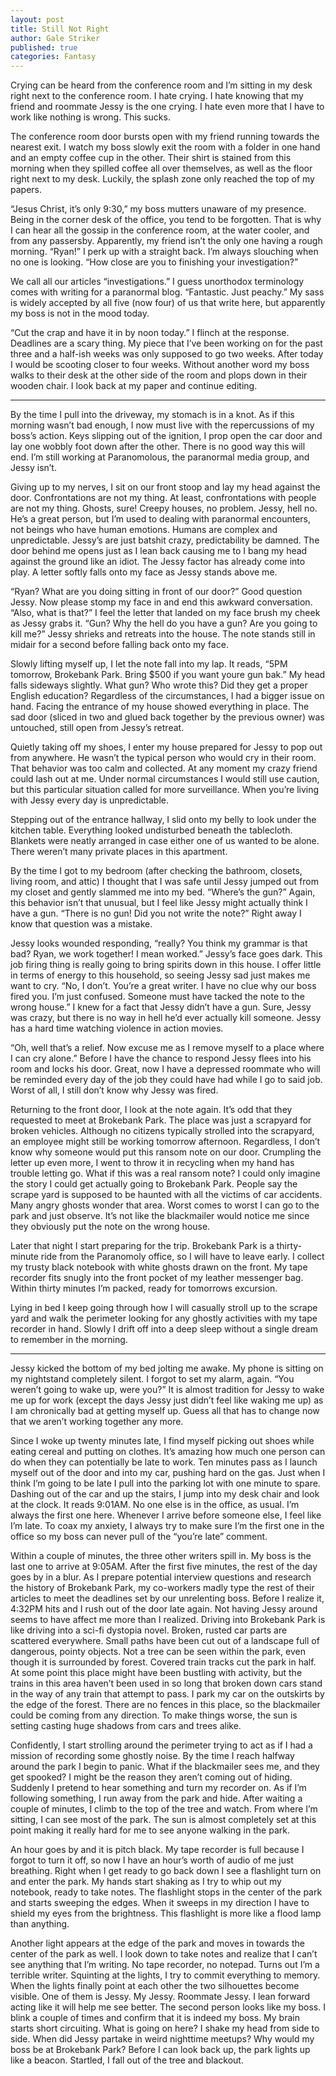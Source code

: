```yaml
---
layout: post
title: Still Not Right
author: Gale Striker
published: true
categories: Fantasy
---
```

Crying can be heard from the conference room and I’m sitting in my desk right next to the conference room. I hate crying. I hate knowing that my friend and roommate Jessy is the one crying. I hate even more that I have to work like nothing is wrong. This sucks.

The conference room door bursts open with my friend running towards the nearest exit. I watch my boss slowly exit the room with a folder in one hand and an empty coffee cup in the other. Their shirt is stained from this morning when they spilled coffee all over themselves, as well as the floor right next to my desk. Luckily, the splash zone only reached the top of my papers.

“Jesus Christ, it’s only 9:30,” my boss mutters unaware of my presence. Being in the corner desk of the office, you tend to be forgotten. That is why I can hear all the gossip in the conference room, at the water cooler, and from any passersby. Apparently, my friend isn’t the only one having a rough morning. “Ryan!” I perk up with a straight back. I’m always slouching when no one is looking. “How close are you to finishing your investigation?”

We call all our articles “investigations.” I guess unorthodox terminology comes with writing for a paranormal blog. “Fantastic. Just peachy.” My sass is widely accepted by all five (now four) of us that write here, but apparently my boss is not in the mood today.

“Cut the crap and have it in by noon today.” I flinch at the response. Deadlines are a scary thing. My piece that I’ve been working on for the past three and a half-ish weeks was only supposed to go two weeks. After today I would be scooting closer to four weeks. Without another word my boss walks to their desk at the other side of the room and plops down in their wooden chair. I look back at my paper and continue editing.

---

By the time I pull into the driveway, my stomach is in a knot. As if this morning wasn’t bad enough, I now must live with the repercussions of my boss’s action. Keys slipping out of the ignition, I prop open the car door and lay one wobbly foot down after the other. There is no good way this will end. I’m still working at Paranomolous, the paranormal media group, and Jessy isn’t.

Giving up to my nerves, I sit on our front stoop and lay my head against the door. Confrontations are not my thing. At least, confrontations with people are not my thing. Ghosts, sure! Creepy houses, no problem. Jessy, hell no. He’s a great person, but I’m used to dealing with paranormal encounters, not beings who have human emotions. Humans are complex and unpredictable. Jessy’s are just batshit crazy, predictability be damned. The door behind me opens just as I lean back causing me to I bang my head against the ground like an idiot. The Jessy factor has already come into play. A letter softly falls onto my face as Jessy stands above me.

“Ryan? What are you doing sitting in front of our door?” Good question Jessy. Now please stomp my face in and end this awkward conversation. “Also, what is that?” I feel the letter that landed on my face brush my cheek as Jessy grabs it. “Gun? Why the hell do you have a gun? Are you going to kill me?” Jessy shrieks and retreats into the house. The note stands still in midair for a second before falling back onto my face.

Slowly lifting myself up, I let the note fall into my lap. It reads, “5PM tomorrow, Brokebank Park. Bring $500 if you want youre gun bak.” My head falls sideways slightly. What gun? Who wrote this? Did they get a proper English education? Regardless of the circumstances, I had a bigger issue on hand. Facing the entrance of my house showed everything in place. The sad door (sliced in two and glued back together by the previous owner) was untouched, still open from Jessy’s retreat.

Quietly taking off my shoes, I enter my house prepared for Jessy to pop out from anywhere. He wasn’t the typical person who would cry in their room. That behavior was too calm and collected. At any moment my crazy friend could lash out at me. Under normal circumstances I would still use caution, but this particular situation called for more surveillance. When you’re living with Jessy every day is unpredictable.

Stepping out of the entrance hallway, I slid onto my belly to look under the kitchen table. Everything looked undisturbed beneath the tablecloth. Blankets were neatly arranged in case either one of us wanted to be alone. There weren’t many private places in this apartment.

By the time I got to my bedroom (after checking the bathroom, closets, living room, and attic) I thought that I was safe until Jessy jumped out from my closet and gently slammed me into my bed. “Where’s the gun?” Again, this behavior isn’t that unusual, but I feel like Jessy might actually think I have a gun. 
“There is no gun! Did you not write the note?” Right away I know that question was a mistake.

Jessy looks wounded responding, “really? You think my grammar is that bad? Ryan, we work together! I mean worked.” Jessy’s face goes dark. This job firing thing is really going to bring spirits down in this house. I offer little in terms of energy to this household, so seeing Jessy sad just makes me want to cry.
“No, I don’t. You’re a great writer. I have no clue why our boss fired you. I’m just confused. Someone must have tacked the note to the wrong house.” I knew for a fact that Jessy didn’t have a gun. Sure, Jessy was crazy, but there is no way in hell he’d ever actually kill someone. Jessy has a hard time watching violence in action movies.

“Oh, well that’s a relief. Now excuse me as I remove myself to a place where I can cry alone.” Before I have the chance to respond Jessy flees into his room and locks his door. Great, now I have a depressed roommate who will be reminded every day of the job they could have had while I go to said job. Worst of all, I still don’t know why Jessy was fired.

Returning to the front door, I look at the note again. It’s odd that they requested to meet at Brokebank Park. The place was just a scrapyard for broken vehicles. Although no citizens typically strolled into the scrapyard, an employee might still be working tomorrow afternoon. Regardless, I don’t know why someone would put this ransom note on our door. Crumpling the letter up even more, I went to throw it in recycling when my hand has trouble letting go. What if this was a real ransom note? I could only imagine the story I could get actually going to Brokebank Park. People say the scrape yard is supposed to be haunted with all the victims of car accidents. Many angry ghosts wonder that area. Worst comes to worst I can go to the park and just observe. It’s not like the blackmailer would notice me since they obviously put the note on the wrong house.

Later that night I start preparing for the trip. Brokebank Park is a thirty-minute ride from the Paranomoly office, so I will have to leave early. I collect my trusty black notebook with white ghosts drawn on the front. My tape recorder fits snugly into the front pocket of my leather messenger bag. Within thirty minutes I’m packed, ready for tomorrows excursion.

Lying in bed I keep going through how I will casually stroll up to the scrape yard and walk the perimeter looking for any ghostly activities with my tape recorder in hand. Slowly I drift off into a deep sleep without a single dream to remember in the morning.

---

Jessy kicked the bottom of my bed jolting me awake. My phone is sitting on my nightstand completely silent. I forgot to set my alarm, again. “You weren’t going to wake up, were you?” It is almost tradition for Jessy to wake me up for work (except the days Jessy just didn’t feel like waking me up) as I am chronically bad at getting myself up. Guess all that has to change now that we aren’t working together any more.

Since I woke up twenty minutes late, I find myself picking out shoes while eating cereal and putting on clothes. It’s amazing how much one person can do when they can potentially be late to work. Ten minutes pass as I launch myself out of the door and into my car, pushing hard on the gas. Just when I think I’m going to be late I pull into the parking lot with one minute to spare. Dashing out of the car and up the stairs, I jump into my desk chair and look at the clock. It reads 9:01AM. No one else is in the office, as usual. I’m always the first one here. Whenever I arrive before someone else, I feel like I’m late. To coax my anxiety, I always try to make sure I’m the first one in the office so my boss can never pull of the “you’re late” comment.

Within a couple of minutes, the three other writers spill in. My boss is the last one to arrive at 9:05AM. After the first five minutes, the rest of the day goes by in a blur. As I prepare potential interview questions and research the history of Brokebank Park, my co-workers madly type the rest of their articles to meet the deadlines set by our unrelenting boss. Before I realize it, 4:32PM hits and I rush out of the door late again. Not having Jessy around seems to have affect me more than I realized.
Driving into Brokebank Park is like driving into a sci-fi dystopia novel. Broken, rusted car parts are scattered everywhere. Small paths have been cut out of a landscape full of dangerous, pointy objects. Not a tree can be seen within the park, even though it is surrounded by forest. Covered train tracks cut the park in half. At some point this place might have been bustling with activity, but the trains in this area haven’t been used in so long that broken down cars stand in the way of any train that attempt to pass. I park my car on the outskirts by the edge of the forest. There are no fences in this place, so the blackmailer could be coming from any direction. To make things worse, the sun is setting casting huge shadows from cars and trees alike.

Confidently, I start strolling around the perimeter trying to act as if I had a mission of recording some ghostly noise. By the time I reach halfway around the park I begin to panic. What if the blackmailer sees me, and they get spooked? I might be the reason they aren’t coming out of hiding. Suddenly I pretend to hear something and turn my recorder on. As if I’m following something, I run away from the park and hide. After waiting a couple of minutes, I climb to the top of the tree and watch. From where I’m sitting, I can see most of the park. The sun is almost completely set at this point making it really hard for me to see anyone walking in the park.

An hour goes by and it is pitch black. My tape recorder is full because I forgot to turn it off, so now I have an hour’s worth of audio of me just breathing. Right when I get ready to go back down I see a flashlight turn on and enter the park. My hands start shaking as I try to whip out my notebook, ready to take notes. The flashlight stops in the center of the park and starts sweeping the edges. When it sweeps in my direction I have to shield my eyes from the brightness. This flashlight is more like a flood lamp than anything.

Another light appears at the edge of the park and moves in towards the center of the park as well. I look down to take notes and realize that I can’t see anything that I’m writing. No tape recorder, no notepad. Turns out I’m a terrible writer. Squinting at the lights, I try to commit everything to memory. When the lights finally point at each other the two silhouettes become visible. One of them is Jessy. My Jessy. Roommate Jessy. I lean forward acting like it will help me see better. The second person looks like my boss. I blink a couple of times and confirm that it is indeed my boss. My brain starts short circuiting. What is going on here? I shake my head from side to side. When did Jessy partake in weird nighttime meetups? Why would my boss be at Brokebank Park? Before I can look back up, the park lights up like a beacon. Startled, I fall out of the tree and blackout.
